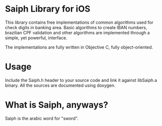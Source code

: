 # Saiph Library for iOS

This library contains free implementations of common algorithms used for check 
digits in banking area. Basic algorithms to create IBAN numbers, brazilian CPF 
validation and other algorithms are implemented through a simple, yet powerful, 
interface.

The implementations are fully written in Objective C, fully object-oriented.

# Usage

Include the Saiph.h header to your source code and link it against libSaiph.a
binary. All the sources are documented using doxygen.

# What is Saiph, anyways?
Saiph is the arabic word for "sword".

